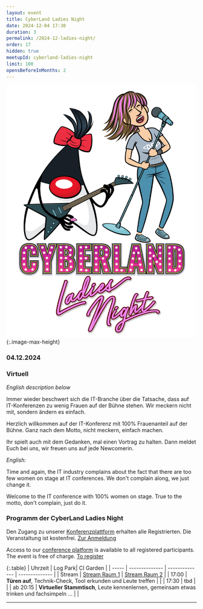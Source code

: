 ```yaml
---
layout: event
title: CyberLand Ladies Night
date: 2024-12-04 17:30
duration: 3
permalink: /2024-12-ladies-night/
order: 17
hidden: true
meetupId: cyberland-ladies-night
limit: 100
opensBeforeInMonths: 2
---
```

![Logo](/assets/logo/ladies_night.jpg){:.image-max-height}

### <i class="fas fa-lg fa-calendar"></i> 04.12.2024

### <i class="fas fa-lg fa-globe"></i> Virtuell <span style="font-size: 0.6em;">

_English description below_ 

Immer wieder beschwert sich die IT-Branche über die Tatsache, dass auf IT-Konferenzen zu wenig Frauen auf der Bühne stehen. Wir meckern nicht mit, sondern ändern es einfach.

Herzlich willkommen auf der IT-Konferenz mit 100% Frauenanteil auf der Bühne. Ganz nach dem Motto, nicht meckern, einfach machen.

Ihr spielt auch mit dem Gedanken, mal einen Vortrag zu halten. Dann meldet Euch bei uns, wir freuen uns auf jede Newcomerin.


_English:_

Time and again, the IT industry complains about the fact that there are too few women on stage at IT conferences. We don't complain along, we just change it.

Welcome to the IT conference with 100% women on stage. True to the motto, don't complain, just do it.

### <i class="fas fa-lg fa-book-open"></i> Programm der CyberLand Ladies Night

Den Zugang zu unserer [Konferenzplattform](https://world.ijug.eu/) erhalten alle Registrierten. Die Veranstaltung ist kostenfrei. [Zur Anmeldung](#teilnahme)

Access to our [conference platform](https://world.ijug.eu/) is available to all registered participants. The event is free of charge. [To register](#participation)

{:.table}
| Uhrzeit  | Log Park| CI Garden | 
| ----- | -------------- | -------------- | -------------- |
| Stream  | <a href="/stream/1"><i class="fas fa-lg fa-link"></i> Stream Raum 1</a> | <a href="/stream/2"><i class="fas fa-lg fa-link"></i> Stream Raum 2</a> | 
| 17:00 | __Türen auf__, Technik-Check, Tool erkunden und Leute treffen | |
| 17:30 |  tbd |  | 
| ab 20:15 | __Virtueller Stammtisch__, Leute kennenlernen, gemeinsam etwas trinken und fachsimpeln ... | |

<hr />

